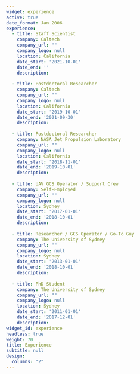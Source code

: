 ```yaml
---
widget: experience
active: true
date_format: Jan 2006
experience:
  - title: Staff Scientist
    company: Caltech
    company_url: ""
    company_logo: null
    location: California
    date_start: '2021-10-01'
    date_end: ''
    description:
	
  - title: Postdoctoral Researcher
    company: Caltech
    company_url: ""
    company_logo: null
    location: California
    date_start: '2019-10-01'
    date_end: '2021-09-30'
    description:
    
  - title: Postdoctoral Researcher
    company: NASA Jet Propulsion Laboratory
    company_url: ""
    company_logo: null
    location: California
    date_start: '2018-11-01'
    date_end: '2019-10-01'
    description:
    
  - title: UAV GCS Operator / Support Crew
    company: Self-Employed
    company_url: ""
    company_logo: null
    location: Sydney
    date_start: '2017-01-01'
    date_end: '2018-10-01'
    description: 
    
  - title: Researcher / GCS Operator / Go-To Guy
    company: The University of Sydney
    company_url: ""
    company_logo: null
    location: Sydney
    date_start: '2013-01-01'
    date_end: '2018-10-01'
    description:
    
  - title: PhD Student
    company: The University of Sydney
    company_url: ""
    company_logo: null
    location: Sydney
    date_start: '2011-01-01'
    date_end: '2017-12-01'
    description: 
widget_id: experience
headless: true
weight: 70
title: Experience
subtitle: null
design:
  columns: "2"
---
```

